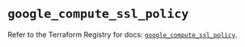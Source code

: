 # `google_compute_ssl_policy`

Refer to the Terraform Registry for docs: [`google_compute_ssl_policy`](https://registry.terraform.io/providers/hashicorp/google/6.2.0/docs/resources/compute_ssl_policy).
